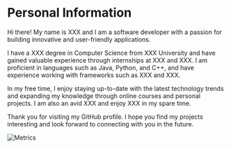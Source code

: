 # **Personal Information**

Hi there! My name is XXX and I am a software developer with a passion for building innovative and user-friendly applications.

I have a XXX degree in Computer Science from XXX University and have gained valuable experience through internships at XXX and XXX. I am proficient in languages such as Java, Python, and C++, and have experience working with frameworks such as XXX and XXX.

In my free time, I enjoy staying up-to-date with the latest technology trends and expanding my knowledge through online courses and personal projects. I am also an avid XXX and enjoy XXX in my spare time.

Thank you for visiting my GitHub profile. I hope you find my projects interesting and look forward to connecting with you in the future.

![Metrics](https://metrics.lecoq.io/Appointat?template=classic&isocalendar=1&lines=1&habits=1&introduction=1&projects=1&achievements=1&notable=1&base=header%2C%20activity%2C%20community%2C%20repositories%2C%20metadata&base.indepth=false&base.hireable=false&base.skip=false&isocalendar=false&isocalendar.duration=half-year&lines=false&lines.sections=base&lines.repositories.limit=4&lines.history.limit=1&habits=false&habits.from=200&habits.days=14&habits.facts=true&habits.charts=false&habits.charts.type=classic&habits.trim=false&habits.languages.limit=8&habits.languages.threshold=0%25&introduction=false&introduction.title=true&achievements=false&achievements.threshold=C&achievements.secrets=true&achievements.display=detailed&achievements.limit=0&notable=false&notable.from=organization&notable.repositories=false&notable.indepth=false&notable.types=commit&notable.self=false&projects=false&projects.limit=4&projects.descriptions=false&config.timezone=Europe%2FParis)
